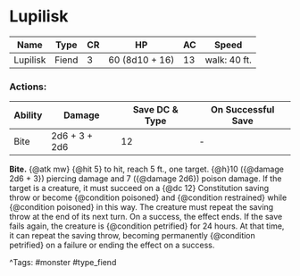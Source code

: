 # Lupilisk

| Name | Type | CR | HP | AC | Speed |
|------|------|----|----|----|-------|
| Lupilisk | Fiend | 3 | 60 (8d10 + 16) | 13 | walk: 40 ft. |

### Actions:

| Ability | Damage | Save DC & Type | On Successful Save |
|---------|--------|----------------|--------------------|
| Bite | 2d6 + 3 + 2d6 | 12 | - |


**Bite.** {@atk mw} {@hit 5} to hit, reach 5 ft., one target. {@h}10 ({@damage 2d6 + 3}) piercing damage and 7 ({@damage 2d6}) poison damage. If the target is a creature, it must succeed on a {@dc 12} Constitution saving throw or become {@condition poisoned} and {@condition restrained} while {@condition poisoned} in this way. The creature must repeat the saving throw at the end of its next turn. On a success, the effect ends. If the save fails again, the creature is {@condition petrified} for 24 hours. At that time, it can repeat the saving throw, becoming permanently {@condition petrified} on a failure or ending the effect on a success.

^Tags: #monster #type_fiend